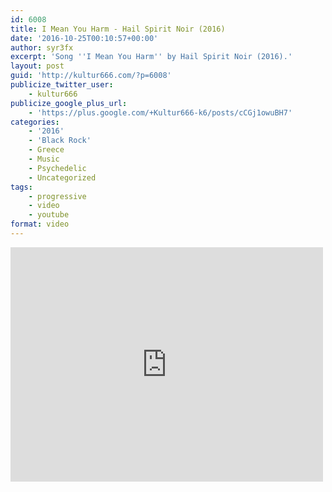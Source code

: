 ```yaml
---
id: 6008
title: I Mean You Harm - Hail Spirit Noir (2016)
date: '2016-10-25T00:10:57+00:00'
author: syr3fx
excerpt: 'Song ''I Mean You Harm'' by Hail Spirit Noir (2016).'
layout: post
guid: 'http://kultur666.com/?p=6008'
publicize_twitter_user:
    - kultur666
publicize_google_plus_url:
    - 'https://plus.google.com/+Kultur666-k6/posts/cCGj1owuBH7'
categories:
    - '2016'
    - 'Black Rock'
    - Greece
    - Music
    - Psychedelic
    - Uncategorized
tags:
    - progressive
    - video
    - youtube
format: video
---
```


<iframe allow="accelerometer; autoplay; clipboard-write; encrypted-media; gyroscope; picture-in-picture; web-share" allowfullscreen="" frameborder="0" height="375" loading="lazy" src="https://www.youtube.com/embed/nQ1oop-wvjs?feature=oembed" title="Hail Spirit Noir - "I Mean You Harm"  Official Promo Video" width="500"></iframe>